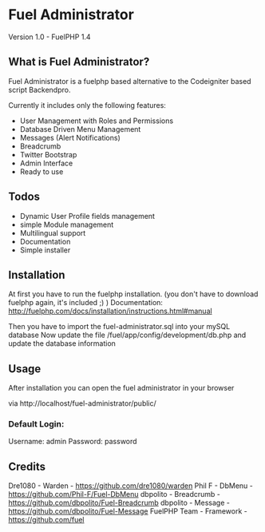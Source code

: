 # Fuel Administrator

Version 1.0 - FuelPHP 1.4

## What is Fuel Administrator?

Fuel Administrator is a fuelphp based alternative to the Codeigniter based script Backendpro.

Currently it includes only the following features:

* User Management with Roles and Permissions
* Database Driven Menu Management 
* Messages (Alert Notifications)
* Breadcrumb
* Twitter Bootstrap
* Admin Interface
* Ready to use


## Todos

* Dynamic User Profile fields management
* simple Module management 
* Multilingual support
* Documentation
* Simple installer


## Installation

At first you have to run the fuelphp installation. (you don't have to download fuelphp again, it's included ;) )
Documentation: http://fuelphp.com/docs/installation/instructions.html#manual

Then you have to import the fuel-administrator.sql into your mySQL database
Now update the file /fuel/app/config/development/db.php and update the database information

## Usage

After installation you can open the fuel administrator in your browser

via http://localhost/fuel-administrator/public/


### Default Login:

Username: admin
Password: password



## Credits

Dre1080 - Warden - https://github.com/dre1080/warden
Phil F - DbMenu - https://github.com/Phil-F/Fuel-DbMenu
dbpolito - Breadcrumb - https://github.com/dbpolito/Fuel-Breadcrumb
dbpolito - Message - https://github.com/dbpolito/Fuel-Message
FuelPHP Team - Framework - https://github.com/fuel